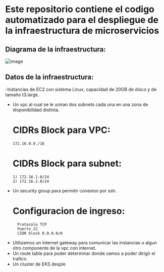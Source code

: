 # Este repositorio contiene el codigo automatizado para el despliegue de la infraestructura de microservicios

## Diagrama de la infraestructura:

![image](https://user-images.githubusercontent.com/88011702/175754407-35d564be-d64c-428d-af91-e851b03e0b78.png)



## Datos de la infraestructura:

-Instancias de EC2 con sistema Linux, capacidad de 20GB de disco y de tamaño t3.large.
- Un vpc al cual se le uniran dos subnets cada una en una zona de disponibilidad distinta.
    # CIDRs Block para VPC:
      172.16.0.0./16
    # CIDRs Block para subnet:
      1) 172.16.1.0/24
      2) 172.16.2.0/24
- Un security group para permitir conexion por ssh.
    # Configuracion de ingreso:
        Protocolo TCP
        Puerto 22
        CIDR block 0.0.0.0/0
        
- Utilizamos un internet gateway para comunicar las instancias o algun otro componente de la vpc con internet.
- Un route table para poder determinar donde vamos a poder dirigir el trafico.
- Un cluster de EKS desple









